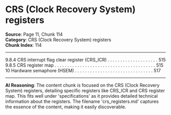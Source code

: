 # CRS (Clock Recovery System) registers

**Source**: Page 11, Chunk 114  
**Category**: CRS (Clock Recovery System) registers  
**Chunk Index**: 114

---

9.8.4 CRS interrupt flag clear register (CRS_ICR) . . . . . . . . . . . . . . . . . . . . 515
9.8.5 CRS register map . . . . . . . . . . . . . . . . . . . . . . . . . . . . . . . . . . . . . . . . 515
10 Hardware semaphore (HSEM) . . . . . . . . . . . . . . . . . . . . . . . . . . . . . . . 517

---

**AI Reasoning**: The content chunk is focused on the CRS (Clock Recovery System) registers, detailing specific registers like CRS_ICR and CRS register map. This fits well under 'specifications' as it provides detailed technical information about the registers. The filename 'crs_registers.md' captures the essence of the content, making it easily discoverable.
